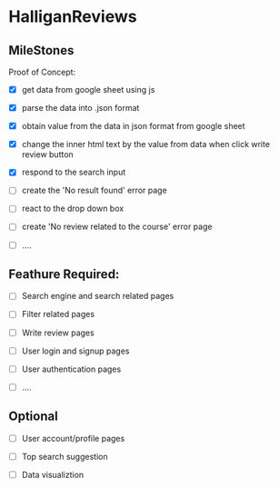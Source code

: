 # HalliganReviews

## MileStones

Proof of Concept:
- [x] get data from google sheet using js
- [x] parse the data into .json format
- [x] obtain value from the data in json format from google sheet 
- [x] change the inner html text by the value from data when click write review button
- [x] respond to the search input
- [ ] create the 'No result found' error page
- [ ] react to the drop down box
- [ ] create 'No review related to the course' error page
- [ ] ....


## Feathure Required:

- [ ] Search engine and search related pages
- [ ] Filter related pages
- [ ] Write review pages
- [ ] User login and signup pages
- [ ] User authentication pages
- [ ] ....


## Optional
- [ ] User account/profile pages 
- [ ] Top search suggestion
- [ ] Data visualiztion



